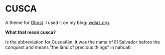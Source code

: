 # CUSCA

A theme for [Ghost](https://ghost.org). I used it on my blog: [wdiaz.org](https://www.wdiaz.org).

**What that mean cusca?**

Is the abbreviation for Cuscatlán, it was the name of El Salvador before the conquest and means "the land of precious things" in nahuatl.